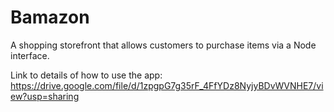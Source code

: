 # Bamazon
A shopping storefront that allows customers to purchase items via a Node interface.

Link to details of how to use the app:
https://drive.google.com/file/d/1zpgpG7g35rF_4FfYDz8NyjyBDvWVNHE7/view?usp=sharing
